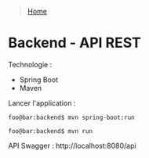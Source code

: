 > [Home](../README.md)

# Backend - API REST

Technologie : 
- Spring Boot
- Maven

Lancer l'application :
```console
foo@bar:backend$ mvn spring-boot:run
```

```console
foo@bar:backend$ mvn run
```

API Swagger : http://localhost:8080/api